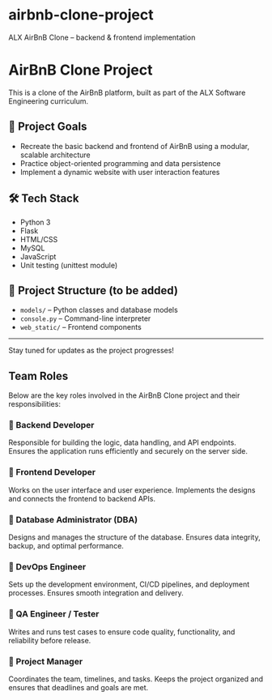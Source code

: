 # airbnb-clone-project
ALX AirBnB Clone – backend &amp; frontend implementation
# AirBnB Clone Project
This is a clone of the AirBnB platform, built as part of the ALX Software Engineering curriculum.

## 🚀 Project Goals

- Recreate the basic backend and frontend of AirBnB using a modular, scalable architecture
- Practice object-oriented programming and data persistence
- Implement a dynamic website with user interaction features

## 🛠️ Tech Stack

- Python 3
- Flask
- HTML/CSS
- MySQL
- JavaScript
- Unit testing (unittest module)

## 📁 Project Structure (to be added)

- `models/` – Python classes and database models
- `console.py` – Command-line interpreter
- `web_static/` – Frontend components

---

Stay tuned for updates as the project progresses!

## Team Roles

Below are the key roles involved in the AirBnB Clone project and their responsibilities:

### 🔹 Backend Developer
Responsible for building the logic, data handling, and API endpoints. Ensures the application runs efficiently and securely on the server side.

### 🔹 Frontend Developer
Works on the user interface and user experience. Implements the designs and connects the frontend to backend APIs.

### 🔹 Database Administrator (DBA)
Designs and manages the structure of the database. Ensures data integrity, backup, and optimal performance.

### 🔹 DevOps Engineer
Sets up the development environment, CI/CD pipelines, and deployment processes. Ensures smooth integration and delivery.

### 🔹 QA Engineer / Tester
Writes and runs test cases to ensure code quality, functionality, and reliability before release.

### 🔹 Project Manager
Coordinates the team, timelines, and tasks. Keeps the project organized and ensures that deadlines and goals are met.

